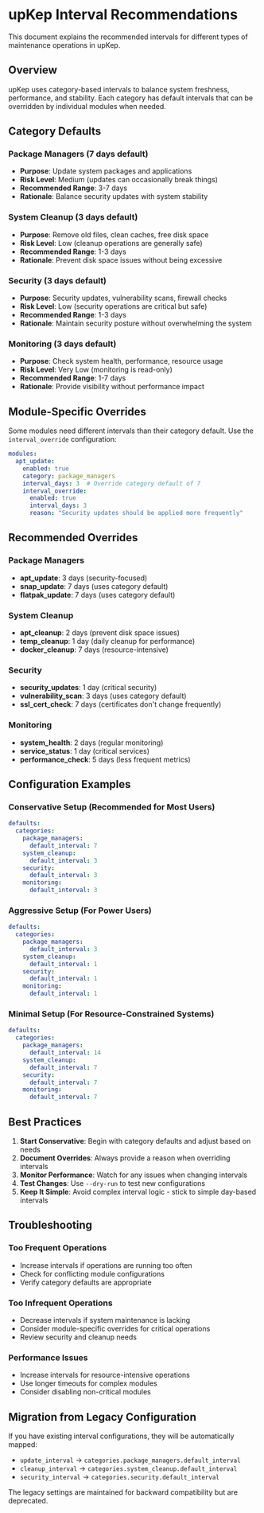 # upKep Interval Recommendations

This document explains the recommended intervals for different types of maintenance operations in upKep.

## Overview

upKep uses category-based intervals to balance system freshness, performance, and stability. Each category has default intervals that can be overridden by individual modules when needed.

## Category Defaults

### Package Managers (7 days default)
- **Purpose**: Update system packages and applications
- **Risk Level**: Medium (updates can occasionally break things)
- **Recommended Range**: 3-7 days
- **Rationale**: Balance security updates with system stability

### System Cleanup (3 days default)
- **Purpose**: Remove old files, clean caches, free disk space
- **Risk Level**: Low (cleanup operations are generally safe)
- **Recommended Range**: 1-3 days
- **Rationale**: Prevent disk space issues without being excessive

### Security (3 days default)
- **Purpose**: Security updates, vulnerability scans, firewall checks
- **Risk Level**: Low (security operations are critical but safe)
- **Recommended Range**: 1-3 days
- **Rationale**: Maintain security posture without overwhelming the system

### Monitoring (3 days default)
- **Purpose**: Check system health, performance, resource usage
- **Risk Level**: Very Low (monitoring is read-only)
- **Recommended Range**: 1-7 days
- **Rationale**: Provide visibility without performance impact

## Module-Specific Overrides

Some modules need different intervals than their category default. Use the `interval_override` configuration:

```yaml
modules:
  apt_update:
    enabled: true
    category: package_managers
    interval_days: 3  # Override category default of 7
    interval_override:
      enabled: true
      interval_days: 3
      reason: "Security updates should be applied more frequently"
```

## Recommended Overrides

### Package Managers
- **apt_update**: 3 days (security-focused)
- **snap_update**: 7 days (uses category default)
- **flatpak_update**: 7 days (uses category default)

### System Cleanup
- **apt_cleanup**: 2 days (prevent disk space issues)
- **temp_cleanup**: 1 day (daily cleanup for performance)
- **docker_cleanup**: 7 days (resource-intensive)

### Security
- **security_updates**: 1 day (critical security)
- **vulnerability_scan**: 3 days (uses category default)
- **ssl_cert_check**: 7 days (certificates don't change frequently)

### Monitoring
- **system_health**: 2 days (regular monitoring)
- **service_status**: 1 day (critical services)
- **performance_check**: 5 days (less frequent metrics)

## Configuration Examples

### Conservative Setup (Recommended for Most Users)
```yaml
defaults:
  categories:
    package_managers:
      default_interval: 7
    system_cleanup:
      default_interval: 3
    security:
      default_interval: 3
    monitoring:
      default_interval: 3
```

### Aggressive Setup (For Power Users)
```yaml
defaults:
  categories:
    package_managers:
      default_interval: 3
    system_cleanup:
      default_interval: 1
    security:
      default_interval: 1
    monitoring:
      default_interval: 1
```

### Minimal Setup (For Resource-Constrained Systems)
```yaml
defaults:
  categories:
    package_managers:
      default_interval: 14
    system_cleanup:
      default_interval: 7
    security:
      default_interval: 7
    monitoring:
      default_interval: 7
```

## Best Practices

1. **Start Conservative**: Begin with category defaults and adjust based on needs
2. **Document Overrides**: Always provide a reason when overriding intervals
3. **Monitor Performance**: Watch for any issues when changing intervals
4. **Test Changes**: Use `--dry-run` to test new configurations
5. **Keep It Simple**: Avoid complex interval logic - stick to simple day-based intervals

## Troubleshooting

### Too Frequent Operations
- Increase intervals if operations are running too often
- Check for conflicting module configurations
- Verify category defaults are appropriate

### Too Infrequent Operations
- Decrease intervals if system maintenance is lacking
- Consider module-specific overrides for critical operations
- Review security and cleanup needs

### Performance Issues
- Increase intervals for resource-intensive operations
- Use longer timeouts for complex modules
- Consider disabling non-critical modules

## Migration from Legacy Configuration

If you have existing interval configurations, they will be automatically mapped:

- `update_interval` → `categories.package_managers.default_interval`
- `cleanup_interval` → `categories.system_cleanup.default_interval`
- `security_interval` → `categories.security.default_interval`

The legacy settings are maintained for backward compatibility but are deprecated. 